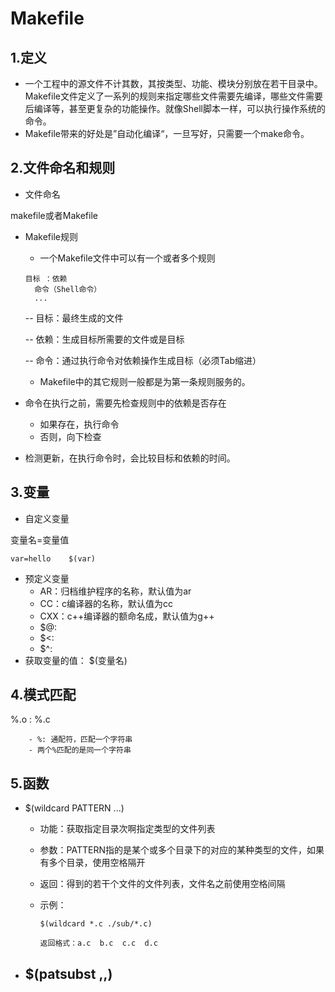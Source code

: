 # Makefile

## 1.定义

- 一个工程中的源文件不计其数，其按类型、功能、模块分别放在若干目录中。Makefile文件定义了一系列的规则来指定哪些文件需要先编译，哪些文件需要后编译等，甚至更复杂的功能操作。就像Shell脚本一样，可以执行操作系统的命令。
- Makefile带来的好处是”自动化编译“，一旦写好，只需要一个make命令。

## 2.文件命名和规则

- 文件命名

makefile或者Makefile

- Makefile规则

  - 一个Makefile文件中可以有一个或者多个规则

  ```shell
  目标 ：依赖
  	命令（Shell命令）
  	...
  ```

  -- 目标：最终生成的文件

  -- 依赖：生成目标所需要的文件或是目标

  -- 命令：通过执行命令对依赖操作生成目标（必须Tab缩进）

  - Makefile中的其它规则一般都是为第一条规则服务的。

- 命令在执行之前，需要先检查规则中的依赖是否存在

  - 如果存在，执行命令
  - 否则，向下检查

- 检测更新，在执行命令时，会比较目标和依赖的时间。

## 3.变量

- 自定义变量

变量名=变量值

```shell
var=hello    $(var)
```

- 预定义变量
  - AR：归档维护程序的名称，默认值为ar
  - CC：c编译器的名称，默认值为cc
  - CXX：c++编译器的额命名成，默认值为g++
  - $@:
  - $<:
  - $^:
- 获取变量的值：
  $(变量名)

## 4.模式匹配

%.o : %.c

		- %: 通配符，匹配一个字符串
		- 两个%匹配的是同一个字符串

## 5.函数

- $(wildcard PATTERN ...)

  - 功能：获取指定目录次啊指定类型的文件列表

  - 参数：PATTERN指的是某个或多个目录下的对应的某种类型的文件，如果有多个目录，使用空格隔开

  - 返回：得到的若干个文件的文件列表，文件名之前使用空格间隔

  - 示例：

    ```
    $(wildcard *.c ./sub/*.c)
    
    返回格式：a.c  b.c  c.c  d.c
    ```

- $(patsubst  <pattern>,<replacement>,<text>)
  - 
